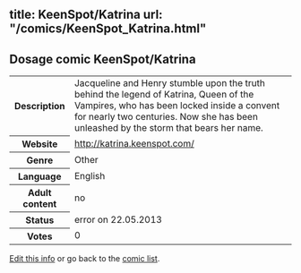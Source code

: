 title: KeenSpot/Katrina
url: "/comics/KeenSpot_Katrina.html"
---
Dosage comic KeenSpot/Katrina
-----------------------------------------

<p id="msg"></p>
<script type="text/javascript">
if (window.location.search === '?edit_info_mail=sent_ok') {
  var elem = document.getElementById("msg");
  elem.innerHTML = 'Edited information sucessfully sent for review, which is usually done daily. Thanks!';
  elem.className = 'ok';
}
</script>
<table class="comicinfo">
<tr>
<th>Description</th><td>Jacqueline and Henry stumble upon the truth behind the legend of Katrina, Queen of the Vampires, who has been locked inside a convent for nearly two centuries. Now she has been unleashed by the storm that bears her name.</td>
</tr>
<tr>
<th>Website</th><td><a href="http://katrina.keenspot.com/">http://katrina.keenspot.com/</a></td>
</tr>
<tr>
<th>Genre</th><td>Other</td>
</tr>
<tr>
<th>Language</th><td>English</td>
</tr>
<tr>
<th>Adult content</th><td>no</td>
</tr>
<tr>
<th>Status</th><td>error on 22.05.2013</td>
</tr>
<tr>
<th>Votes</th><td>0</td>
</tr>
</table>

[Edit this info](KeenSpot_Katrina_edit.html) or go back to the [comic list](../comic-index.html).
